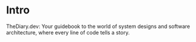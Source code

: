 # Intro
TheDiary.dev: Your guidebook to the world of system designs and software architecture, where every line of code tells a story.
